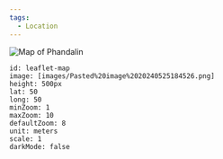 ```yaml
---
tags:
  - Location
---
```

![Map of Phandalin](./images/Pasted%20image%2020240525184526.png)

```leaflet
id: leaflet-map
image: [images/Pasted%20image%2020240525184526.png]
height: 500px
lat: 50
long: 50
minZoom: 1
maxZoom: 10
defaultZoom: 8
unit: meters
scale: 1
darkMode: false
```